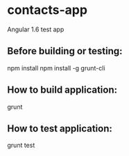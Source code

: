 # contacts-app
Angular 1.6 test app

## Before building or testing:
npm install
npm install -g grunt-cli

## How to build application:
grunt

## How to test application:
grunt test
